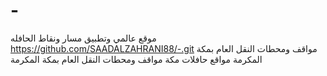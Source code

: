 # -
موقع عالمي وتطبيق مسار ونقاط الحافله
https://github.com/SAADALZAHRANI88/-.git
<kml xmlns="http://www.opengis.net/kml/2.2">
<Document>
<name>مواقف ومحطات النقل العام بمكة المكرمة</name>
<description>مواقع حافلات مكة</description>
<NetworkLink>
<name>مواقف ومحطات النقل العام بمكة المكرمة</name>
<Link>
<href>
<![CDATA[ https://www.google.com/maps/d/u/0/kml?forcekml=1&mid=1Ekku6ZjTpR4KmixutkjNVH0eMm4kBA8 ]]>
</href>
</Link>
</NetworkLink>
</Document>
</kml>
